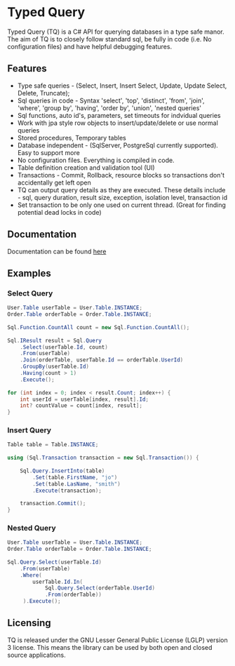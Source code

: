 # Typed Query
Typed Query (TQ) is a C# API for querying databases in a type safe manor. The aim of TQ is to closely follow standard sql, be fully in code (i.e. No configuration files) and have helpful debugging features.

## Features
* Type safe queries - (Select, Insert, Insert Select, Update, Update Select, Delete, Truncate);
* Sql queries in code - Syntax 'select', 'top', 'distinct', 'from', 'join', 'where', 'group by', 'having', 'order by', 'union', 'nested queries'
* Sql functions, auto id's, parameters, set timeouts for indvidual queries
* Work with jpa style row objects to insert/update/delete or use normal queries
* Stored procedures, Temporary tables
* Database independent - (SqlServer, PostgreSql currently supported). Easy to support more
* No configuration files. Everything is compiled in code.
* Table definition creation and validation tool (UI)
* Transactions - Commit, Rollback, resource blocks so transactions don't accidentally get left open
* TQ can output query details as they are executed. These details include - sql, query duration, result size, exception, isolation level, transaction id
* Set transaction to be only one used on current thread. (Great for finding potential dead locks in code)

## Documentation
Documentation can be found [here](https://github.com/EndsOfTheEarth/Typed-Query/blob/master/Documentation/Documentation.md)

## Examples
### Select Query
```C#
User.Table userTable = User.Table.INSTANCE;
Order.Table orderTable = Order.Table.INSTANCE;
 
Sql.Function.CountAll count = new Sql.Function.CountAll();
 
Sql.IResult result = Sql.Query
    .Select(userTable.Id, count)
    .From(userTable)
    .Join(orderTable, userTable.Id == orderTable.UserId)
    .GroupBy(userTable.Id)
    .Having(count > 1)
    .Execute();
 
for (int index = 0; index < result.Count; index++) {
    int userId = userTable[index, result].Id;
    int? countValue = count[index, result];
}
```
### Insert Query
```C#
Table table = Table.INSTANCE;
 
using (Sql.Transaction transaction = new Sql.Transaction()) {
 
    Sql.Query.InsertInto(table)
        .Set(table.FirstName, "jo")
        .Set(table.LasName, "smith")
        .Execute(transaction);
 
    transaction.Commit();
}
```
### Nested Query
```C#
User.Table userTable = User.Table.INSTANCE;
Order.Table orderTable = Order.Table.INSTANCE;
 
Sql.Query.Select(userTable.Id)
    .From(userTable)
    .Where(
        userTable.Id.In(
            Sql.Query.Select(orderTable.UserId)
            .From(orderTable))
     ).Execute();
```

## Licensing
TQ is released under the GNU Lesser General Public License (LGLP) version 3 license. This means the library can be used by both open and closed source applications.
